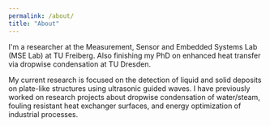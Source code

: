 ```yaml
---
permalink: /about/
title: "About"
---
```

I'm a researcher at the Measurement, Sensor and Embedded Systems Lab (MSE Lab) at TU Freiberg. Also finishing my PhD on enhanced heat transfer via dropwise condensation at TU Dresden.

My current research is focused on the detection of liquid and solid deposits on plate-like structures using ultrasonic guided waves. I have previously worked on research projects about dropwise condensation of water/steam, fouling resistant heat exchanger surfaces, and energy optimization of industrial processes.

